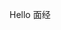 <!--
 * @Author: Nico
 * @Date: 2023-01-08 01:56:45
 * @LastEditors: Nico
 * @LastEditTime: 2023-02-16 16:14:50
 * @Description:
-->

Hello 面经
